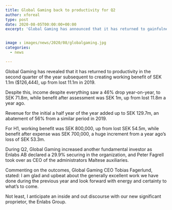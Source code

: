 ```yaml
---
title: Global Gaming back to productivity for Q2
author: xforeal 
type: post
date: 2020-08-05T00:00:00+00:00
excerpt: 'Global Gaming has announced that it has returned to gainfulness in the second quarter of the year subsequent to creating working benefit of SEK 1 '


image : images/news/2020/08/globalgaming.jpg
categories:
  - news

---
```

Global Gaming has revealed that it has returned to productivity in the second quarter of the year subsequent to creating working benefit of SEK 1.1m ($126,444), up from lost 11.1m in 2019. 

Despite this, income despite everything saw a 46&percnt; drop year-on-year, to SEK 71.8m, while benefit after assessment was SEK 1m, up from lost 11.8m a year ago. 

Revenue for the initial a half year of the year added up to SEK 129.7m, an abatement of 56&percnt; from a similar period in 2019. 

For H1, working benefit was SEK 800,000, up from lost SEK 54.5m, while benefit after expense was SEK 700,000, a huge increment from a year ago&#8217;s loss of SEK 53.3m. 

During Q2, Global Gaming increased another fundamental investor as Enlabs AB declared a 29.9&percnt; securing in the organization, and Peter Fagrell took over as CEO of the administrators Maltese auxiliaries. 

Commenting on the outcomes, Global Gaming CEO Tobias Fagerlund, stated: I am glad and upbeat about the generally excellent work we have done during the previous year and look forward with energy and certainty to what&#8217;s to come. 

Not least, I anticipate an inside and out discourse with our new significant proprietor, the Enlabs Group.